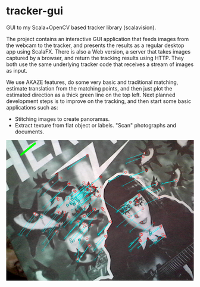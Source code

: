 # tracker-gui
GUI to my Scala+OpenCV based tracker library (scalavision).

The project contains an interactive GUI application that feeds images from the webcam to the tracker, and presents the results as a regular desktop app using ScalaFX. There is also a Web version, a server that takes images captured by a browser, and return the tracking results using HTTP. They both use the same underlying tracker code that receives a stream of images as input.

We use AKAZE features, do some very basic and traditional matching, estimate translation from the matching points, and then just plot the estimated direction as a thick green line on the top left. Next planned development steps is to improve on the tracking, and then start some basic applications such as:
  - Stitching images to create panoramas.
  - Extract texture from flat object or labels. "Scan" photographs and documents.

![screenshot](scalavision_demo.png?raw=true "Matched features and estimated translation")
